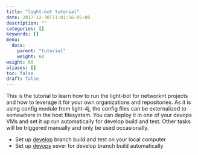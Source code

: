 ```yaml
---
title: "light-bot tutorial"
date: 2017-12-30T11:01:56-05:00
description: ""
categories: []
keywords: []
menu:
  docs:
    parent: "tutorial"
    weight: 60
weight: 60
aliases: []
toc: false
draft: false
---
```


This is the tutorial to learn how to run the light-bot for networknt projects and how
to leverage it for your own organizations and repositories. As it is using config module
from light-4j, the config files can be externalized to somewhere in the host filesystem.
You can deploy it in one of your devops VMs and set it up run automatically for develop build
and test. Other tasks will be triggered manually and only be used occasionally.


* Set up [develop][] branch build and test on your local computer
* Set up [devops][] sever for develop branch build automatically



[develop]: /tutorial/bot/local-develop/
[devops]: /tutorial/bot/devops-develop/
